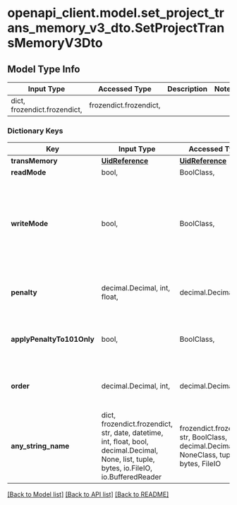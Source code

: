 # openapi_client.model.set_project_trans_memory_v3_dto.SetProjectTransMemoryV3Dto

## Model Type Info
Input Type | Accessed Type | Description | Notes
------------ | ------------- | ------------- | -------------
dict, frozendict.frozendict,  | frozendict.frozendict,  |  | 

### Dictionary Keys
Key | Input Type | Accessed Type | Description | Notes
------------ | ------------- | ------------- | ------------- | -------------
**transMemory** | [**UidReference**](UidReference.md) | [**UidReference**](UidReference.md) |  | 
**readMode** | bool,  | BoolClass,  | Default: false | [optional] 
**writeMode** | bool,  | BoolClass,  | Can be set only for Translation Memory with read &#x3D;&#x3D; true.&lt;br/&gt;         Max 2 write TMs allowed per project.&lt;br/&gt;         Default: false | [optional] 
**penalty** | decimal.Decimal, int, float,  | decimal.Decimal,  |  | [optional] value must be a 64 bit float
**applyPenaltyTo101Only** | bool,  | BoolClass,  | Can be set only for penalty &#x3D;&#x3D; 1&lt;br/&gt;Default: false | [optional] 
**order** | decimal.Decimal, int,  | decimal.Decimal,  |  | [optional] value must be a 32 bit integer
**any_string_name** | dict, frozendict.frozendict, str, date, datetime, int, float, bool, decimal.Decimal, None, list, tuple, bytes, io.FileIO, io.BufferedReader | frozendict.frozendict, str, BoolClass, decimal.Decimal, NoneClass, tuple, bytes, FileIO | any string name can be used but the value must be the correct type | [optional]

[[Back to Model list]](../../README.md#documentation-for-models) [[Back to API list]](../../README.md#documentation-for-api-endpoints) [[Back to README]](../../README.md)

